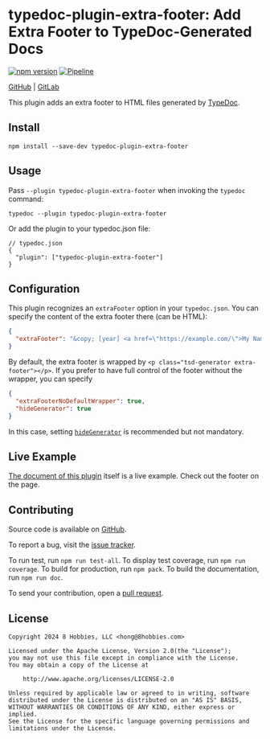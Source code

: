 # typedoc-plugin-extra-footer: Add Extra Footer to TypeDoc-Generated Docs

[![npm version](https://badge.fury.io/js/typedoc-plugin-extra-footer.svg)](https://badge.fury.io/js/typedoc-plugin-extra-footer)
[![Pipeline](https://github.com/8hobbies/typedoc-plugin-extra-footer/actions/workflows/runtime.yml/badge.svg)](https://github.com/8hobbies/typedoc-plugin-extra-footer/actions/workflows/runtime.yml)

[GitHub](https://github.com/8hobbies/typedoc-plugin-extra-footer) | [GitLab](https://gitlab.com/8hobbies/typedoc-plugin-extra-footer)

This plugin adds an extra footer to HTML files generated by [TypeDoc][].

## Install

```
npm install --save-dev typedoc-plugin-extra-footer
```

## Usage

Pass `--plugin typedoc-plugin-extra-footer` when invoking the `typedoc` command:

```
typedoc --plugin typedoc-plugin-extra-footer
```

Or add the plugin to your typedoc.json file:

```
// typedoc.json
{
  "plugin": ["typedoc-plugin-extra-footer"]
}
```

## Configuration

This plugin recognizes an `extraFooter` option in your `typedoc.json`. You can specify the content
of the extra footer there (can be HTML):

```json
{
  "extraFooter": "&copy; [year] <a href=\"https://example.com/\">My Name</a>"
}
```

By default, the extra footer is wrapped by `<p class="tsd-generator extra-footer"></p>`. If you
prefer to have full control of the footer without the wrapper, you can specify

```json
{
  "extraFooterNoDefaultWrapper": true,
  "hideGenerator": true
}
```

In this case, setting [`hideGenerator`][] is recommended but not mandatory.

## Live Example

[The document of this plugin](https://typedoc-extra-footer.8hob.io) itself is a live example.
Check out the footer on the page.

## Contributing

Source code is available on [GitHub][].

To report a bug, visit the [issue tracker][].

To run test, run `npm run test-all`. To display test coverage, run `npm run coverage`. To build for
production, run `npm pack`. To build the documentation, run `npm run doc`.

To send your contribution, open a [pull request][].

## License

```text
Copyright 2024 8 Hobbies, LLC <hong@8hobbies.com>

Licensed under the Apache License, Version 2.0(the "License");
you may not use this file except in compliance with the License.
You may obtain a copy of the License at

    http://www.apache.org/licenses/LICENSE-2.0

Unless required by applicable law or agreed to in writing, software
distributed under the License is distributed on an "AS IS" BASIS,
WITHOUT WARRANTIES OR CONDITIONS OF ANY KIND, either express or implied.
See the License for the specific language governing permissions and
limitations under the License.
```

[`hideGenerator`]: https://typedoc.org/options/output/#hidegenerator
[GitHub]: https://github.com/8hobbies/typedoc-plugin-extra-footer
[TypeDoc]: https://typedoc.org/
[issue tracker]: https://github.com/8hobbies/typedoc-plugin-extra-header/issues
[pull request]: https://github.com/8hobbies/typedoc-plugin-extra-header/pulls
